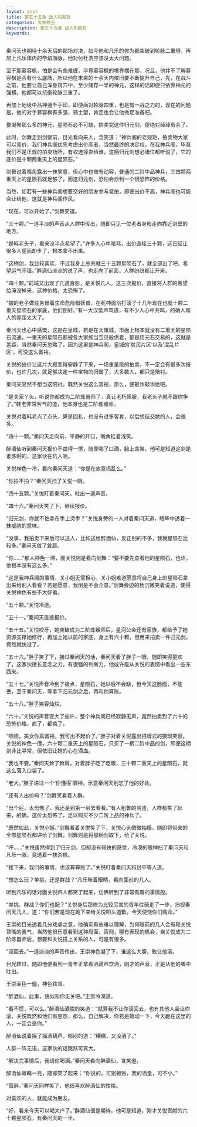 ```yaml
---
layout: post
title: 第五十五章 敌人和朋友
categories: 太古神王
description: 第五十五章 敌人和朋友
keywords:
---
```


秦问天也期待十余天后的那场对决，如今他和凡乐的修为都突破到轮脉二重境，再加上凡乐体内的帝焰血脉，他对付杜浩应该没太大问题。

至于那慕容枫，怕是会有些难缠，毕竟慕容枫的境界摆在那，况且，他并不了解慕容枫是否有什么底牌，所以他在未来的十余天内依旧要不断提升自己，先，在战斗之前，他要让自己浑身窍穴中，至少储存一半的神元，这样的话即便只依靠神元的强横，他都可以抗衡轮脉三重了。

再加上地级中品神通千手印，即便面对轮脉四重，也是有一战之力的，现在的问题是，他的对手慕容枫有多强，骑士盟，肯定也会让他做足准备吧。

要凝聚那么多的神元，星陨石必不可缺，拍卖完这件归元剑，便绝对绰绰有余了。

此时，剑舞走到剑壁前，目光看向来人，含笑道：“神兵阁的老规矩，拍卖物大家可以竞价，我们神兵阁优先考虑出价高者，当然最终的决定权，在我神兵阁，毕竟我们不是正规的拍卖场所，有权选择卖给谁，这柄归元剑想必诸位都听说了，它的底价是十颗两重天上的星陨石。”

剑舞说着嘴角露出一抹笑意，但心中也微有动容，普通的二阶中品神兵，三四颗两重天上的星陨石就足够了，而这归元剑，恐怕会炒到一个很恐怖的价格。

当然，如若有一些神兵阁想要交好的朋友参与竞拍，即便出价不高，神兵阁也可能会让给他，这就是神兵阁作风。

“现在，可以开始了。”剑舞笑道。

“三十颗。”一道平淡的声音从人群中传出，随即只见一位老者身影走向靠近剑壁的地方。

“是韩老头子，看来没半点希望了。”许多人心中暗骂，出价直接三十颗，这已经让很多人望而却步了，根本拿不出来。

“这柄剑，我比较喜欢，不过我身上总共就三十五颗星陨石了，就全部出了吧，希望运气不错。”醉酒仙淡淡的说了声，也走向了前面，人群纷纷都让开来。

“四十颗。”前端又出现了几道身影，是关悦几人，这三次报价，直接将人群的希望给淹没掉来，这种价格，太恐怖了。

“娘的老子做任务冒着生命危险猎妖兽，在死神面前打滚了十几年现在也就十颗二重天星陨石的家底，他们倒好。”有一大汉低声骂道，有不少人心中共鸣，的确人和人的差距太大了。

秦问天也心中感慨，这是在皇城，若是在天雍城，市面上根本就没有二重天的星陨石流通，一重天的星陨石都被各大家族当宝贝般供着，都是用元石交易的，这就是差距，当然秦问天忽略了，因为这里是神兵阁，皇城的‘贫民片区’以及‘混乱片区’，可没这么富裕。

关悦的出价让这片大殿变得安静了下来，一场重量级的拍卖，不一定会有很多次报价，也许几次，就足够决定一件宝物的归属了，大多数人，都只是陪衬。

秦问天显然不想当这陪衬，既然关悦这么富裕，那么，便敲诈敲诈她吧。

“是关家丫头，听说你都成为二阶炼器师了，真让老朽佩服，我老头子就不跟你争了。”韩老非常客气的道，他本身也是二阶炼器师。

关悦对着韩老点了点头，算是回礼，也没有过多客套，以后想结交她的人，会很多。

“四十一颗。”秦问天走向前，平静的开口，嘴角挂着浅笑。

醉酒仙听到秦问天报价不由得一愣，随即喝了口酒，脸上含笑，他可是知道这剑是谁炼制的，这家伙在坑人呢。

关悦神色一冷，看向秦问天道：“你是在故意捣乱么。”

“你拍不拍？”秦问天扫了关悦一眼。

“四十五颗。”关悦盯着秦问天，吐出一道声音。

“四十六。”秦问天笑了下，继续报价。

“归元剑，你就不怕拿在手上烫手？”关悦身旁的一人对着秦问天道，眼眸中透着一抹威胁的意味。

“没事，我拍卖下来后可以送人，比如送给醉酒仙，反正别的不多，我就星陨石比较多。”秦问天耸了耸肩。

“你……”那人神色一滞，而关悦则是看向剑舞：“要不要先查看他的星陨石，也许，他根本没有这么多。”

“这是我神兵阁的事情，关小姐无需担心，关小姐难道愿意将自己身上的星陨石拿出来给别人看看？若是愿意，我倒是不会介意。”剑舞旁边的杨沉微笑着说道，使得关悦神色有些不大好看。

“五十颗。”关悦冷道。

“五十一。”秦问天直接报价。

“五十五。”关悦咬牙，她突破成为二阶炼器师后，星河公会还有家族，都给予了她资源支撑她修行，再加上她以前的家底，身上有六十颗，但用来拍卖一件归元剑，竟然就快没了。

“五十六。”胖子笑了下，接过秦问天的话，秦问天看了胖子一眼，随即笑得更欢了，这家伙擅长意念之力，有很强的判断力，他或许能从关悦的表情中看出一些东西来。

“五十七。”关悦声音冷到了极点，星陨石，她以后不会缺，但今天这脸面，不能丢，至于秦问天，等拿下归元剑之后，再和他算账。

“五十八。”胖子笑容灿烂。

“六十。”关悦的声音变大了些许，整个神兵阁已经寂静无声，竟然拍卖到了六十的恐怖价格，疯了，都疯了。

“啧啧，美女你真富裕，我可出不起价了。”胖子对着关悦露出招牌式的猥琐笑容，关悦的神色一僵，六十颗二重天上的星陨石，只买了一柄二阶中品的剑，即便这柄剑非比寻常，但依旧让她的心在滴血。

“我也不要。”秦问天耸了耸肩，对着胖子眨了眨眼，三十颗二重天上的星陨石，就这么落入口袋了。

“老大。”胖子递过一个‘你懂得’眼神，示意秦问天别忘了他的好处。

“还有人出价吗？”剑舞笑看着人群。

“出个屁，太恐怖了，我还是到第一层去看看。”有人粗鲁的骂道，人群都笑了起来，的确，这价太恐怖了，足以购买不少二阶上品的神兵了。

“既然如此，关悦小姐。”剑舞看着关悦笑了下，关悦心头微微抽搐，随即将带来的全部星陨石都递给了剑舞，剑舞则是将那柄剑取下，给了关悦。

“呼……”关悦虽然得到了归元剑，但却没有畅快的感觉，冷漠的眼神扫了秦问天和凡乐一眼，竟透着一抹杀机。

“接下来，我们的事情，也该算算账了。”关悦盯着秦问天和封平等人道。

“想怎么玩？单挑，还是群战？”凡乐眯着眼睛，看向面前的几人。

听到凡乐的话对面关悦四人都笑了起来，仿佛听到了非常有趣的事情般。

“单挑、群战？你们也配？”关悦身后那修为比较厉害的青年往前走了一步，扫视秦问天几人，道：“你们若是现在跪下来给关悦叩头道歉，今天便饶你们贱命。”

王崇的目光透着几分戏虐之意，他确实有些难以理解，为何眼前的几人会有和关悦顶嘴的勇气，当然他很乐意看到这种局面，否则，哪有表现的机会，自关悦成为二阶炼器师后，想要和关悦搭上关系的人，可是有很多。

“滚回去。”一道淡淡的声音传出，王崇神色凝了下，谁这么大胆，敢让他滚。

目光转过，随即他便看到一青年正拿着酒葫芦饮酒，刚才的声音，正是从他的嘴中吐出。

王崇面色一僵，神色铁青。

“醉酒仙，此事，貌似和你无关吧。”王崇冷漠道。

“看不惯，可以么。”醉酒仙洒脱的笑道：“就算我不让你滚回去，也有其他人会让你滚，关悦既然和他们有恩怨，那么，自己解决，你若是敢动一下，今天跪在这里的人，一定会是你。”

醉酒仙说着摇了摇酒葫芦，郁闷的道：“糟糕，又没酒了。”

人群一阵无语，这家伙的话跳跃可真大。

“解决完事情后，我请你喝酒。”秦问天看向醉酒仙，含笑道。

醉酒仙眼睛一亮，随即笑了起来：“你说的，可别赖账，我的酒量，可不小。”

“管醉。”秦问天同样笑了，他很喜欢醉酒仙的性格。

对喜欢的人，就能成为朋友。

“好，看来今天可以喝大户了。”醉酒仙很是期待，他可是知道，刚才关悦贡献的六十颗星陨石，有秦问天的一半。
